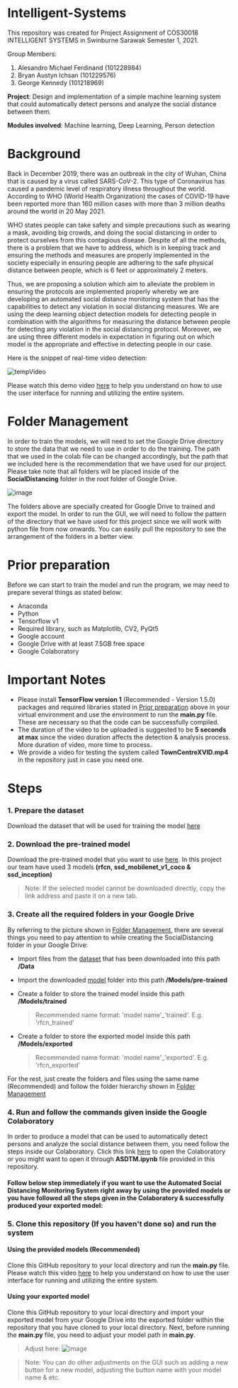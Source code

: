 # Intelligent-Systems

This repository was created for Project Assignment of COS30018 INTELLIGENT SYSTEMS in Swinburne Sarawak Semester 1, 2021.

Group Members:

1. Alesandro Michael Ferdinand (101228984)
2. Bryan Austyn Ichsan (101229576)
3. George Kennedy (101218969)

**Project**: Design and implementation of a simple machine learning system that could automatically detect persons and analyze the social distance between them.

**Modules involved**: Machine learning, Deep Learning, Person detection

# Background
Back in December 2019, there was an outbreak in the city of Wuhan, China that is caused by a virus called SARS-CoV-2. This type of Coronavirus has caused a pandemic level of respiratory illness throughout the world. According to WHO (World Health Organization) the cases of COVID-19 have been reported more than 160 million cases with more than 3 million deaths around the world in 20 May 2021.

WHO states people can take safety and simple precautions such as wearing a mask, avoiding big crowds, and doing the social distancing in order to protect ourselves from this contagious disease. Despite of all the methods, there is a problem that we have to address, which is in keeping track and ensuring the methods and measures are properly implemented in the society especially in ensuring people are adhering to the safe physical distance between people, which is 6 feet or approximately 2 meters. 

Thus, we are proposing a solution which aim to alleviate the problem in ensuring the protocols are implemented properly whereby we are developing an automated social distance monitoring system that has the capabilities to detect any violation in social distancing measures. We are using the deep learning object detection models for detecting people in combination with the algorithms for measuring the distance between people for detecting any violation in the social distancing protocol. Moreover, we are using three different models in expectation in figuring out on which model is the appropriate and effective in detecting people in our case.

Here is the snippet of real-time video detection:

![tempVideo](https://user-images.githubusercontent.com/71062416/119129194-2a5cf680-ba69-11eb-86b1-5bf594d52067.gif)

Please watch this demo video [here](https://www.youtube.com/watch?v=uit996L-Vus) to help you understand on how to use the user interface for running and utilizing the entire system. 

<!-- taken from introduction in the report, 1 - 2 lines only -->
<!-- show the result -->
<!-- tell them that the demo video is avaiable to guide them on how to use the GUI -->

# Folder Management

In order to train the models, we will need to set the Google Drive directory to store the data that we need to use in order to do the training. The path that we used in the colab file can be changed accordingly, but the path that we included here is the recommendation that we have used for our project. Please take note that all folders will be placed inside of the **SocialDistancing** folder in the root folder of Google Drive.

![image](https://user-images.githubusercontent.com/68536952/118913861-736f5680-b954-11eb-9b96-2ccedee3452d.png)

The folders above are specially created for Google Drive to trained and export the model. In order to run the GUI, we will need to follow the pattern of the directory that we have used for this project since we will work with python file from now onwards. You can easily pull the repository to see the arrangement of the folders in a better view.

# Prior preparation

Before we can start to train the model and run the program, we may need to prepare several things as stated below:

<ul>
 <li>Anaconda</li>
 <li>Python</li>
 <li>Tensorflow v1</li>
 <li>Required library, such as Matplotlib, CV2, PyQt5</li>
 <li>Google account</li>
 <li>Google Drive with at least 7.5GB free space</li>
 <li>Google Colaboratory</li>
</ul>

# Important Notes
- Please install **TensorFlow version 1** (Recommended - Version 1.5.0) packages and required libraries stated in [Prior preparation](#prior-preparation) above in your virtual environment and use the environment to run the **main.py** file. These are necessary so that the code can be successfully compiled.
- The duration of the video to be uploaded is suggested to be **5 seconds at max** since the video duration affects the detection & analysis process. More duration of video, more time to process.
- We provide a video for testing the system called **TownCentreXVID.mp4** in the repository just in case you need one.


# Steps

### 1. Prepare the dataset
Download the dataset that will be used for training the model [here](https://academictorrents.com/details/35e83806d9362a57be736f370c821960eb2f2a01)
### 2. Download the pre-trained model
Download the pre-trained model that you want to use [here](https://github.com/tensorflow/models/blob/master/research/object_detection/g3doc/tf1_detection_zoo.md). In this project our team have used 3 models **(rfcn, ssd_mobilenet_v1_coco & ssd_inception)**

> Note: If the selected model cannot be downloaded directly, copy the link address and paste it on a new tab.

### 3. Create all the required folders in your Google Drive
By referring to the picture shown in [Folder Management](#folder-management), there are several things you need to pay attention to while creating the SocialDistancing folder in your Google Drive:

- Import files from the [dataset](https://academictorrents.com/details/35e83806d9362a57be736f370c821960eb2f2a01) that has been downloaded into this path **/Data**
- Import the downloaded [model](https://github.com/tensorflow/models/blob/master/research/object_detection/g3doc/tf1_detection_zoo.md) folder into this path **/Models/pre-trained**
- Create a folder to store the trained model inside this path **/Models/trained**

  > Recommended name format: 'model name'\_'trained'. E.g. 'rfcn_trained'

- Create a folder to store the exported model inside this path **/Models/exported**
  > Recommended name format: 'model name'\_'exported'. E.g. 'rfcn_exported'

For the rest, just create the folders and files using the same name (Recommended) and follow the folder hierarchy shown in [Folder Management](#folder-management)
### 4. Run and follow the commands given inside the Google Colaboratory
In order to produce a model that can be used to automatically detect persons and analyze the social distance between them, you need follow the steps inside our Colaboratory. Click this link [here](https://colab.research.google.com/drive/1UJRB5T5CDHOTNQlGPTz2-0vh0zyZaiM6?usp=sharing) to open the Colaboratory or you might want to open it through **ASDTM.ipynb** file provided in this repository.

#### Follow below step immediately if you want to use the Automated Social Distancing Monitoring System right away by using the provided models or you have followed all the steps given in the Colaboratory & successfully produced your exported model:

### 5. Clone this repository (If you haven't done so) and run the system
#### Using the provided models (Recommended)
Clone this GitHub repository to your local directory and run the **main.py** file. Please watch this video [here](https://www.youtube.com/watch?v=uit996L-Vus) to help you understand on how to use the user interface for running and utilizing the entire system. 

#### Using your exported model
Clone this GitHub repository to your local directory and import your exported model from your Google Drive into the exported folder within the repository that you have cloned to your local directory. Next, before running the **main.py** file, you need to adjust your model path in **main.py**.
>Adjust here:
![image](https://user-images.githubusercontent.com/71062416/119104454-db09cc80-ba4e-11eb-9c73-9e34a75aa3fe.png)

>Note: You can do other adjustments on the GUI such as adding a new button for a new model, adjusting the button name with your model name & etc.
 

<!-- Download the model that they want to use, https://github.com/tensorflow/models/blob/master/research/object_detection/g3doc/tf1_detection_zoo.md -->
<!-- Make all the required folders in drive -->
<!-- Run the colab with appropriate command, ask them to follow the commands that have been provided in colab -->
<!-- Download the exported model from their drive into their own local directory (in the exported folder?) -->
<!-- Run the main.py -->







